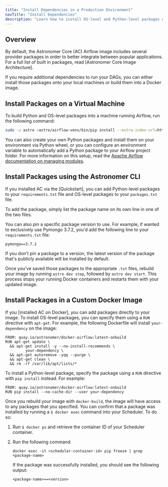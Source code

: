 ```yaml
---
title: "Install Dependencies in a Production Environment"
navTitle: "Install Dependencies"
description: "Learn how to install OS-level and Python-level packages on Airflow."
---
```


## Overview

By default, the Astronomer Core (AC) Airflow image includes several provider packages in order to better integrate between popular applications. For a full list of built in packages, read [Astronomer Core Image Architecture].

If you require additional dependencies to run your DAGs, you can either install those packages onto your local machines or build them into a Docker image.

## Install Packages on a Virtual Machine

To build Python and OS-level packages into a machine running Airflow, run the following command:

```sh
sudo -u astro ~astro/airflow-venv/bin/pip install --extra-index-url=https://pip.astronomer.io/simple/ 'astronomer-certified[<your-dependency>]==1.10.10.*'
```

You can also create your own Python packages and install them on your environment via Python wheel, or you can configure an environment variable to automatically add a Python package to your Airflow project folder. For more information on this setup, read the [Apache Airflow documentation on managing modules](http://apache-airflow-docs.s3-website.eu-central-1.amazonaws.com/docs/apache-airflow/latest/modules_management.html).

## Install Packages using the Astronomer CLI

If you installed AC via the [Quickstart], you can add Python-level packages to your `requirements.txt` file and OS-level packages to your `packages.txt` file.

To add the package, simply list the package name on its own line in one of the two files.

You can also pin a specific package version to use. For example, if wanted to exclusively use Pymongo 3.7.2, you'd add the following line to your `requirements.txt` file:

```
pymongo==3.7.2
```

If you don't pin a package to a version, the latest version of the package that's publicly available will be installed by default.

Once you've saved those packages to the appropriate `.txt` files, rebuild your image by running `astro dev stop`, followed by `astro dev start`. This process stops your running Docker containers and restarts them with your updated image.

## Install Packages in a Custom Docker Image

If you [installed AC on Docker], you can add packages directly to your image. To install OS-level packages, you can specify them using a `RUN` directive with `apt-get`. For example, the following Dockerfile will install `your-dependency` on the image:

```
FROM: quay.io/astronomer/docker-airflow:latest-onbuild
RUN apt-get update \
  && apt-get install -y --no-install-recommends \
         your-dependency \
  && apt-get autoremove -yqq --purge \
  && apt-get clean \
  && rm -rf /var/lib/apt/lists/*
```

To install a Python-level package, specify the package using a `RUN` directive with `pip install` instead. For example:

```
FROM: quay.io/astronomer/docker-airflow:latest-onbuild
RUN pip install --no-cache-dir --user your-dependency
```

Once you rebuild your image with `docker-build`, the image will have access to any packages that you specified. You can confirm that a package was installed by running a `$ docker exec` command into your Scheduler. To do so:

1. Run `$ docker ps` and retrieve the container ID of your Scheduler container.
2. Run the following command:

    ```
    docker exec -it <scheduler-container-id> pip freeze | grep <package-name>
    ```

    If the package was successfully installed, you should see the following output:

    ```
    <package-name>==<version>
    ```
